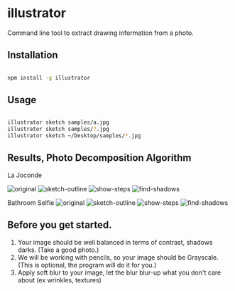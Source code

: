 # illustrator
Command line tool to extract drawing information from a photo.

## Installation

```bash

npm install -g illustrator

```

## Usage

```bash

illustrator sketch samples/a.jpg
illustrator sketch samples/?.jpg
illustrator sketch ~/Desktop/samples/*.jpg

```

## Results, Photo Decomposition Algorithm

La Joconde

![original](samples/b.jpg "original")
![sketch-outline](samples/sketch-outline.b.jpg "sketch-outline")
![show-steps](samples/show-steps.b.jpg "show-steps")
![find-shadows](samples/find-shadows.b.jpg "find-shadows")


Bathroom Selfie
![original](samples/a.jpg "original")
![sketch-outline](samples/sketch-outline.a.jpg "sketch-outline")
![show-steps](samples/show-steps.a.jpg "show-steps")
![find-shadows](samples/find-shadows.a.jpg "find-shadows")

## Before you get started.
1. Your image should be well balanced in terms of contrast, shadows darks. (Take a good photo.)
2. We will be working with pencils, so your image should be Grayscale. (This is optional, the program will do it for you.)
3. Apply soft blur to your image, let the blur blur-up what you don't care about (ex wrinkles, textures)
